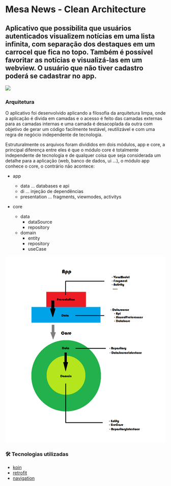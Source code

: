 # Mesa News - Clean Architecture

## Aplicativo que possibilita que usuários autenticados visualizem notícias em uma lista infinita, com separação dos destaques em um carrocel que fica no topo. Também é possível favoritar as notícias e visualizá-las em um webview. O usuário que não tiver cadastro poderá se cadastrar no app.

<img src="https://img.shields.io/github/v/release/augusstoflavio/mesa-news-clean-architecture?style=flat-square" />

### Arquitetura

O aplicativo foi desenvolvido aplicando a filosofia da arquitetura limpa, onde a aplicação é divida em camadas e o acesso é feito das camadas externas para as camadas internas e uma camada é desacoplada da outra com objetivo de gerar um código facilmente testável, reutilizável e com uma regra de negócio independente de tecnologia.

Estruturalmente os arquivos foram divididos em dois módulos, app e core, a principal diferença entre eles é que o módulo core é totalmente independente de tecnologia e de qualquer coisa que seja considerada um detalhe para a aplicação (web, banco de dados, ui ...), o módulo app conhece o core, o contrário não acontece:


- app
	- data
		... databases e api
	- di 
		... injeção de dependências
	- presentation
		... fragments, viewmodes, activitys
	
- core
	- data
		- dataSource
		- repository
	- domain
		- entity
		- repository
		- useCase

![Alt text](architecture.png)

### 🛠 Tecnologias utilizadas

- [koin](https://insert-koin.io/)
- [retrofit](https://square.github.io/retrofit/)
- [navigation](https://developer.android.com/guide/navigation)

